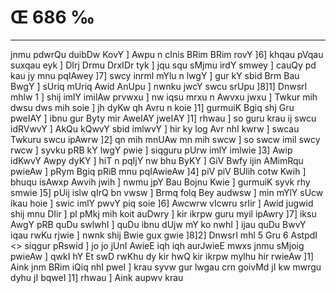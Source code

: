 # Œ 686 ‰
---
jnmu pdwrQu duibDw KovY ] Awpu n cInis BRim BRim rovY ]6] khqau
pVqau suxqau eyk ] DIrj Drmu DrxIDr tyk ] jqu squ sMjmu irdY smwey
] cauQy pd kau jy mnu pqIAwey ]7] swcy inrml mYlu n lwgY ] gur kY
sbid Brm Bau BwgY ] sUriq mUriq Awid AnUpu ] nwnku jwcY swcu srUpu
]8]1] DnwsrI mhlw 1 ] shij imlY imilAw prvwxu ] nw iqsu mrxu n
Awvxu jwxu ] Twkur mih dwsu dws mih soie ] jh dyKw qh Avru n koie
]1] gurmuiK Bgiq shj Gru pweIAY ] ibnu gur Byty mir AweIAY jweIAY
]1] rhwau ] so guru krau ij swcu idRVwvY ] AkQu kQwvY sbid imlwvY ]
hir ky log Avr nhI kwrw ] swcau Twkuru swcu ipAwrw ]2] qn mih
mnUAw mn mih swcw ] so swcw imil swcy rwcw ] syvku pRB kY lwgY pwie ]
siqguru pUrw imlY imlwie ]3] Awip idKwvY Awpy dyKY ] hiT n pqIjY nw
bhu ByKY ] GiV Bwfy ijin AMimRqu pwieAw ] pRym Bgiq pRiB mnu pqIAwieAw
]4] piV piV BUlih cotw Kwih ] bhuqu isAwxp Awvih jwih ] nwmu jpY
Bau Bojnu Kwie ] gurmuiK syvk rhy smwie ]5] pUij islw qIrQ bn vwsw
] Brmq folq Bey audwsw ] min mYlY sUcw ikau hoie ] swic imlY pwvY piq
soie ]6] Awcwrw vIcwru srIir ] Awid jugwid shij mnu DIir ] pl pMkj
mih koit auDwry ] kir ikrpw guru myil ipAwry ]7] iksu AwgY pRB quDu
swlwhI ] quDu ibnu dUjw mY ko nwhI ] ijau quDu BwvY iqau rwKu rjwie ]
nwnk shij Bwie gux gwie ]8]2]
DnwsrI mhl 5 Gru 6 AstpdI
<> siqgur pRswid ]
jo jo jUnI AwieE iqh iqh aurJwieE mwxs jnmu sMjoig pwieAw ] qwkI hY
Et swD rwKhu dy kir hwQ kir ikrpw mylhu hir rwieAw ]1] Aink jnm
BRim iQiq nhI pweI ] krau syvw gur lwgau crn goivMd jI kw mwrgu dyhu
jI bqweI ]1] rhwau ] Aink aupwv krau
####
